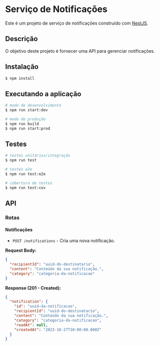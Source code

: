 # Serviço de Notificações

Este é um projeto de serviço de notificações construído com [NestJS](https://nestjs.com/).

## Descrição

O objetivo deste projeto é fornecer uma API para gerenciar notificações.

## Instalação

```bash
$ npm install
```

## Executando a aplicação

```bash
# modo de desenvolvimento
$ npm run start:dev

# modo de produção
$ npm run build
$ npm run start:prod
```

## Testes

```bash
# testes unitários/integração
$ npm run test

# testes e2e
$ npm run test:e2e

# cobertura de testes
$ npm run test:cov
```

## API

### Rotas

#### Notificações

- `POST /notifications` - Cria uma nova notificação.

**Request Body:**

```json
{
  "recipientId": "uuid-do-destinatario",
  "content": "Conteúdo da sua notificação.",
  "category": "categoria-da-notificacao"
}
```

**Response (201 - Created):**

```json
{
  "notification": {
    "id": "uuid-da-notificacao",
    "recipientId": "uuid-do-destinatario",
    "content": "Conteúdo da sua notificação.",
    "category": "categoria-da-notificacao",
    "readAt": null,
    "createdAt": "2023-10-27T10:00:00.000Z"
  }
}
```
